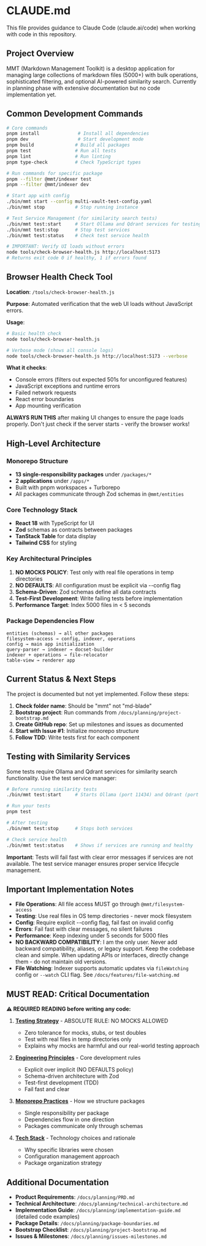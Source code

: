 # CLAUDE.md

This file provides guidance to Claude Code (claude.ai/code) when working with code in this repository.

## Project Overview

MMT (Markdown Management Toolkit) is a desktop application for managing large collections of markdown files (5000+) with bulk operations, sophisticated filtering, and optional AI-powered similarity search. Currently in planning phase with extensive documentation but no code implementation yet.

## Common Development Commands

```bash
# Core commands
pnpm install              # Install all dependencies
pnpm dev                  # Start development mode
pnpm build               # Build all packages
pnpm test                # Run all tests
pnpm lint                # Run linting
pnpm type-check          # Check TypeScript types

# Run commands for specific package
pnpm --filter @mmt/indexer test
pnpm --filter @mmt/indexer dev

# Start app with config
./bin/mmt start --config multi-vault-test-config.yaml
./bin/mmt stop           # Stop running instance

# Test Service Management (for similarity search tests)
./bin/mmt test:start     # Start Ollama and Qdrant services for testing
./bin/mmt test:stop      # Stop test services
./bin/mmt test:status    # Check test service health

# IMPORTANT: Verify UI loads without errors
node tools/check-browser-health.js http://localhost:5173
# Returns exit code 0 if healthy, 1 if errors found
```

## Browser Health Check Tool

**Location**: `/tools/check-browser-health.js`

**Purpose**: Automated verification that the web UI loads without JavaScript errors.

**Usage**:
```bash
# Basic health check
node tools/check-browser-health.js

# Verbose mode (shows all console logs)
node tools/check-browser-health.js http://localhost:5173 --verbose
```

**What it checks**:
- Console errors (filters out expected 501s for unconfigured features)
- JavaScript exceptions and runtime errors
- Failed network requests
- React error boundaries
- App mounting verification

**ALWAYS RUN THIS** after making UI changes to ensure the page loads properly. Don't just check if the server starts - verify the browser works!

## High-Level Architecture

### Monorepo Structure
- **13 single-responsibility packages** under `/packages/*`
- **2 applications** under `/apps/*` 
- Built with pnpm workspaces + Turborepo
- All packages communicate through Zod schemas in `@mmt/entities`

### Core Technology Stack
- **React 18** with TypeScript for UI
- **Zod** schemas as contracts between packages
- **TanStack Table** for data display
- **Tailwind CSS** for styling

### Key Architectural Principles

1. **NO MOCKS POLICY**: Test only with real file operations in temp directories
2. **NO DEFAULTS**: All configuration must be explicit via --config flag
3. **Schema-Driven**: Zod schemas define all data contracts
4. **Test-First Development**: Write failing tests before implementation
5. **Performance Target**: Index 5000 files in < 5 seconds

### Package Dependencies Flow
```
entities (schemas) → all other packages
filesystem-access → config, indexer, operations
config → main app initialization
query-parser → indexer → docset-builder
indexer + operations → file-relocator
table-view → renderer app
```

## Current Status & Next Steps

The project is documented but not yet implemented. Follow these steps:

1. **Check folder name**: Should be "mmt" not "md-blade"
2. **Bootstrap project**: Run commands from `/docs/planning/project-bootstrap.md`
3. **Create GitHub repo**: Set up milestones and issues as documented
4. **Start with Issue #1**: Initialize monorepo structure
5. **Follow TDD**: Write tests first for each component

## Testing with Similarity Services

Some tests require Ollama and Qdrant services for similarity search functionality. Use the test service manager:

```bash
# Before running similarity tests
./bin/mmt test:start     # Starts Ollama (port 11434) and Qdrant (port 6333)

# Run your tests
pnpm test

# After testing
./bin/mmt test:stop      # Stops both services

# Check service health
./bin/mmt test:status    # Shows if services are running and healthy
```

**Important**: Tests will fail fast with clear error messages if services are not available. The test service manager ensures proper service lifecycle management.

## Important Implementation Notes

- **File Operations**: All file access MUST go through `@mmt/filesystem-access`
- **Testing**: Use real files in OS temp directories - never mock filesystem
- **Config**: Require explicit --config flag, fail fast on invalid config
- **Errors**: Fail fast with clear messages, no silent failures
- **Performance**: Keep indexing under 5 seconds for 5000 files
- **NO BACKWARD COMPATIBILITY**: I am the only user. Never add backward compatibility, aliases, or legacy support. Keep the codebase clean and simple. When updating APIs or interfaces, directly change them - do not maintain old versions.
- **File Watching**: Indexer supports automatic updates via `fileWatching` config or `--watch` CLI flag. See `/docs/features/file-watching.md`

## MUST READ: Critical Documentation

**⚠️ REQUIRED READING before writing any code:**

1. **[Testing Strategy](/docs/building/testing-strategy.md)** - ABSOLUTE RULE: NO MOCKS ALLOWED
   - Zero tolerance for mocks, stubs, or test doubles
   - Test with real files in temp directories only
   - Explains why mocks are harmful and our real-world testing approach

2. **[Engineering Principles](/docs/building/principles.md)** - Core development rules
   - Explicit over implicit (NO DEFAULTS policy)
   - Schema-driven architecture with Zod
   - Test-first development (TDD)
   - Fail fast and clear

3. **[Monorepo Practices](/docs/building/monorepo-practices.md)** - How we structure packages
   - Single responsibility per package
   - Dependencies flow in one direction
   - Packages communicate only through schemas

4. **[Tech Stack](/docs/building/tech-stack.md)** - Technology choices and rationale
   - Why specific libraries were chosen
   - Configuration management approach
   - Package organization strategy

## Additional Documentation

- **Product Requirements**: `/docs/planning/PRD.md`
- **Technical Architecture**: `/docs/planning/technical-architecture.md`
- **Implementation Guide**: `/docs/planning/implementation-guide.md` (detailed code examples)
- **Package Details**: `/docs/planning/package-boundaries.md`
- **Bootstrap Checklist**: `/docs/planning/project-bootstrap.md`
- **Issues & Milestones**: `/docs/planning/issues-milestones.md`